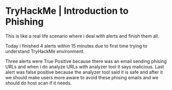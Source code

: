 # TryHackMe | Introduction to Phishing
This is like a real life scenario where i deal with alerts and finish them all.

Today i finished 4 alerts within 15 minutes due to first time trying to understand TryHackMe environment.

Three alerts were True Positive because there was an email sending phising URLs and when i do analyze URLs with analyzer tool it says malicious.
Last alert was false positive because the analyzer tool said it is safe and after it we should make users more aware to avoid these phising emails and we should do host scan if it needs.

